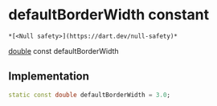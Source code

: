 


# defaultBorderWidth constant




    *[<Null safety>](https://dart.dev/null-safety)*


[double](https://api.flutter.dev/flutter/dart-core/double-class.html) const defaultBorderWidth
  







## Implementation

```dart
static const double defaultBorderWidth = 3.0;


```







